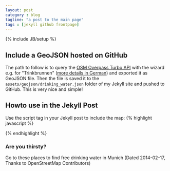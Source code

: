 ```yaml
---
layout: post
category : blog
tagline: "a post to the main page"
tags : [jekyll github frontpage]
---
```

{% include JB/setup %}

## Include a GeoJSON hosted on GitHub
The path to follow is to query the [OSM Overpass Turbo API](http://overpass-turbo.eu/) with the wizard e.g.
 for "Trinkbrunnen" ([more details in German](http://blog.openstreetmap.de/blog/2014/01/der-turbo-fuer-die-overpass-api/))
 and exported it as GeoJSON file. Then the file is saved it to the `assets/geojson/drinking_water.json` folder of my Jekyll site and pushed to GitHub. This is very nice and simple!

## Howto use in the Jekyll Post
Use the script tag in your Jekyll post to include the map:
{% highlight javascript %}
<script src="https://embed.github.com/view/geojson/Maltretieren/maltretieren.github.com/master/assets/geojson/drinking_water.geojson"></script>
{% endhighlight %}

### Are you thirsty?
Go to these places to find free drinking water in Munich (Dated 2014-02-17, Thanks to OpenStreetMap Contributors)

<script src="https://embed.github.com/view/geojson/Maltretieren/maltretieren.github.com/master/assets/geojson/drinking_water.geojson"></script>
